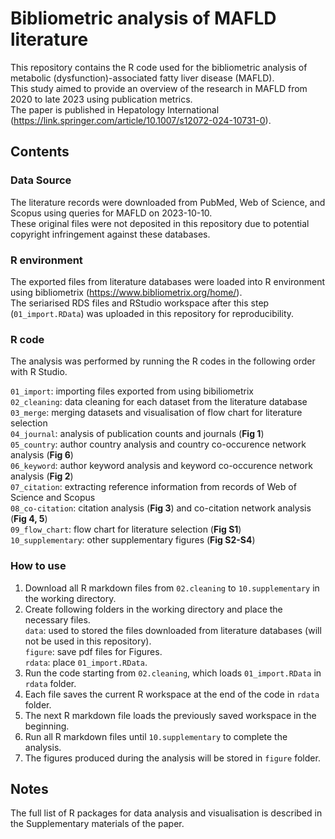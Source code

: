 # Bibliometric analysis of MAFLD literature
This repository contains the R code used for the bibliometric analysis of metabolic (dysfunction)-associated fatty liver disease (MAFLD).  
This study aimed to provide an overview of the research in MAFLD from 2020 to late 2023 using publication metrics.  
The paper is published in Hepatology International (https://link.springer.com/article/10.1007/s12072-024-10731-0).

## Contents
### Data Source
The literature records were downloaded from PubMed, Web of Science, and Scopus using queries for MAFLD on 2023-10-10.  
These original files were not deposited in this repository due to potential copyright infringement against these databases.

### R environment
The exported files from literature databases were loaded into R environment using bibliometrix (https://www.bibliometrix.org/home/).  
The seriarised RDS files and RStudio workspace after this step (`01_import.RData`) was uploaded in this repository for reproducibility.

### R code
The analysis was performed by running the R codes in the following order with R Studio.

`01_import`: importing files exported from using bibiliometrix   
`02_cleaning`: data cleaning for each dataset from the literature database  
`03_merge`: merging datasets and visualisation of flow chart for literature selection  
`04_journal`: analysis of publication counts and journals (**Fig 1**)  
`05_country`: author country analysis and country co-occurence network analysis (**Fig 6**)  
`06_keyword`: author keyword analysis and keyword co-occurence network analysis (**Fig 2**)  
`07_citation`: extracting reference information from records of Web of Science and Scopus  
`08_co-citation`: citation analysis (**Fig 3**) and co-citation network analysis (**Fig 4, 5**)  
`09_flow_chart`: flow chart for literature selection (**Fig S1**)  
`10_supplementary`: other supplementary figures (**Fig S2-S4**)

### How to use
1. Download all R markdown files from `02.cleaning` to `10.supplementary` in the working directory.
2. Create following folders in the working directory and place the necessary files.  
`data`: used to stored the files downloaded from literature databases (will not be used in this repository).  
`figure`: save pdf files for Figures.  
`rdata`: place `01_import.RData`.  
3. Run the code starting from `02.cleaning`, which loads `01_import.RData` in `rdata` folder.
4. Each file saves the current R workspace at the end of the code in `rdata` folder.
5. The next R markdown file loads the previously saved workspace in the beginning.
6. Run all R markdown files until `10.supplementary` to complete the analysis.
7. The figures produced during the analysis will be stored in `figure` folder.

## Notes
The full list of R packages for data analysis and visualisation is described in the Supplementary materials of the paper.
